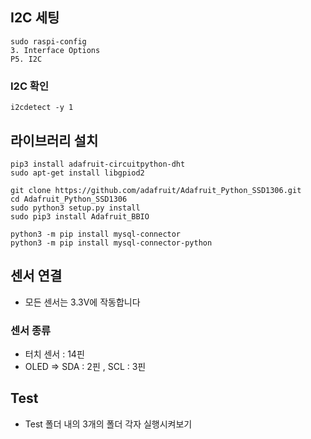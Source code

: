 ## I2C 세팅

```
sudo raspi-config
3. Interface Options
P5. I2C
```

### I2C 확인

```
i2cdetect -y 1
```

## 라이브러리 설치

```
pip3 install adafruit-circuitpython-dht
sudo apt-get install libgpiod2

git clone https://github.com/adafruit/Adafruit_Python_SSD1306.git
cd Adafruit_Python_SSD1306
sudo python3 setup.py install
sudo pip3 install Adafruit_BBIO

python3 -m pip install mysql-connector
python3 -m pip install mysql-connector-python
```

## 센서 연결

- 모든 센서는 3.3V에 작동합니다

### 센서 종류

- 터치 센서 : 14핀
- OLED => SDA : 2핀 , SCL : 3핀

## Test

- Test 폴더 내의 3개의 폴더 각자 실행시켜보기
